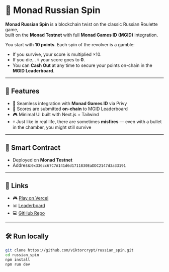 # 🎲 Monad Russian Spin

**Monad Russian Spin** is a blockchain twist on the classic Russian Roulette game,  
built on the **Monad Testnet** with full **Monad Games ID (MGID)** integration.

You start with **10 points**. Each spin of the revolver is a gamble:  
- If you survive, your score is multiplied ×10.  
- If you die… 💀 your score goes to **0**.  
- You can **Cash Out** at any time to secure your points on-chain in the **MGID Leaderboard**.

---

## 🚀 Features
- 🔗 Seamless integration with **Monad Games ID** via Privy
- 📝 Scores are submitted **on-chain** to MGID Leaderboard
- 🎮 Minimal UI built with Next.js + Tailwind
- 💀 Just like in real life, there are sometimes **misfires** — even with a bullet in the chamber, you might still survive 

---

## 📜 Smart Contract
- Deployed on **Monad Testnet**  
- Address:`0x336cc67C7A141d6d1711830EaDDC2147d3a33191`

---

## 🔗 Links
- 🎮 [Play on Vercel](https://russian-spin.vercel.app/)  
- 📊 [Leaderboard](https://monad-games-id-site.vercel.app/leaderboard?page=1&gameId=240&sortBy=scores)  
- 💻 [GitHub Repo](https://github.com/viktorcrypt/russian_spin)  

---

## 🛠️ Run locally
```bash
git clone https://github.com/viktorcrypt/russian_spin.git
cd russian_spin
npm install
npm run dev
